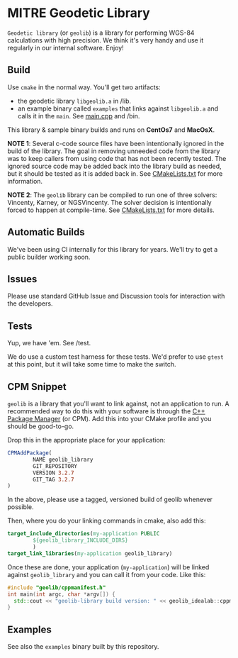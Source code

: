 # MITRE Geodetic Library

`Geodetic library` (or `geolib`) is a library for performing WGS-84 calculations with high precision. We think it's very handy and use it regularly in our internal software. Enjoy!

## Build

Use `cmake` in the normal way. You'll get two artifacts:

* the geodetic library `libgeolib.a` in /lib. 
* an example binary called `examples` that links against `libgeolib.a` and calls it in the `main`. See [main.cpp](/src/example/main.cpp) and /bin. 

This library & sample binary builds and runs on **CentOs7** and **MacOsX**.

**NOTE 1**: Several c-code source files have been intentionally ignored in the build of the library. The goal in removing unneeded code from the library was to keep callers from using code that has not been recently tested. The ignored source code may be added back into the library build as needed, but it should be tested as it is added back in. See [CMakeLists.txt](/geolib/src/main/c/CMakeLists.txt) for more information.

**NOTE 2**: The `geolib` library can be compiled to run one of three solvers: Vincenty, Karney, or NGSVincenty. The solver decision is intentionally forced to happen at compile-time. See [CMakeLists.txt](/CMakeLists.txt) for more details.

## Automatic Builds

We've been using CI internally for this library for years. We'll try to get a public builder working soon.

## Issues

Please use standard GitHub Issue and Discussion tools for interaction with the developers.

## Tests

Yup, we have 'em. See /test.

We do use a custom test harness for these tests. We'd prefer to use `gtest` at this point, but it will take some time to make the switch.

## CPM Snippet

`geolib` is a library that you'll want to link against, not an application to run. A recommended way to do this with your software is through the [C++ Package Manager](https://github.com/cpm-cmake/CPM.cmake) (or CPM). Add this into your CMake profile and you should be good-to-go.

Drop this in the appropriate place for your application:
```cmake
CPMAddPackage(
        NAME geolib_library
        GIT_REPOSITORY  
        VERSION 3.2.7
        GIT_TAG 3.2.7
)
```
In the above, please use a tagged, versioned build of geolib whenever possible.

Then, where you do your linking commands in cmake, also add this:
```cmake
target_include_directories(my-application PUBLIC
        ${geolib_library_INCLUDE_DIRS}
        )
target_link_libraries(my-application geolib_library)
```

Once these are done, your application (`my-application`) will be linked against `geolib_library` and you can call it from your code. Like this:

```c++
#include "geolib/cppmanifest.h"
int main(int argc, char *argv[]) {
  std::cout << "geolib-library build version: " << geolib_idealab::cppmanifest::getVersion() << std::endl;
}
```

## Examples

See also the `examples` binary built by this repository. 